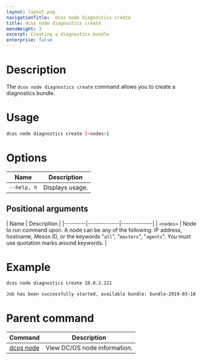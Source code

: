 ```yaml
---
layout: layout.pug
navigationTitle:  dcos node diagnostics create
title: dcos node diagnostics create
menuWeight: 3
excerpt: Creating a diagnostics bundle
enterprise: false
---
```


# Description
The `dcos node diagnostics create` command allows you to create a diagnostics bundle.

# Usage

```bash
dcos node diagnostics create (<nodes>) 
```

# Options

| Name |  Description |
|---------|-------------|
| `--help, h`   |   Displays usage. |

## Positional arguments

| Name |  Description |
|---------|-------------|-------------|
| `<nodes>`   |   Node to run command upon. A node can be any of the following: IP address, hostname, Mesos ID, or the keywords "`all`", "`masters`", "`agents`". You must use quotation marks around keywords. |

# Example

```bash
dcos node diagnostics create 10.0.2.221

Job has been successfully started, available bundle: bundle-2019-03-18-1552932773.zip
```

# Parent command

| Command | Description |
|---------|-------------|
| [dcos node](/mesosphere/dcos/1.12/cli/command-reference/dcos-node/) | View DC/OS node information. |

